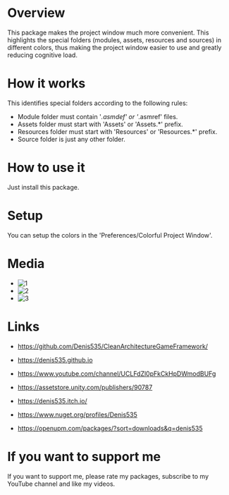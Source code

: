 # Overview
This package makes the project window much more convenient. This highlights the special folders (modules, assets, resources and sources) in different colors, thus making the project window easier to use and greatly reducing cognitive load.

# How it works
This identifies special folders according to the following rules:
- Module folder must contain '*.asmdef' or '*.asmref' files.
- Assets folder must start with 'Assets' or 'Assets.*' prefix.
- Resources folder must start with 'Resources' or 'Resources.*' prefix.
- Source folder is just any other folder.

# How to use it
Just install this package.

# Setup
You can setup the colors in the 'Preferences/Colorful Project Window'.

# Media
- ![1](https://github.com/Denis535/CleanArchitectureGameFramework/assets/7755015/e825a503-0649-474d-8f4e-2f770dc1fb5a)
- ![2](https://github.com/Denis535/CleanArchitectureGameFramework/assets/7755015/74f55fd5-39f9-4b1b-a662-71d52e02cae0)
- ![3](https://github.com/Denis535/CleanArchitectureGameFramework/assets/7755015/e3a77f0e-1c00-4382-b9df-bd3313dfc305)

# Links
- https://github.com/Denis535/CleanArchitectureGameFramework/

- https://denis535.github.io
- https://www.youtube.com/channel/UCLFdZl0pFkCkHpDWmodBUFg

- https://assetstore.unity.com/publishers/90787
- https://denis535.itch.io/

- https://www.nuget.org/profiles/Denis535
- https://openupm.com/packages/?sort=downloads&q=denis535

# If you want to support me
If you want to support me, please rate my packages, subscribe to my YouTube channel and like my videos.

